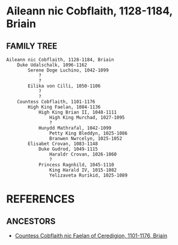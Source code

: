 # Aileann nic Cobflaith, 1128-1184, Briain

## FAMILY TREE 
```
Aileann nic Cobflaith, 1128-1184, Briain
	Duke Udalschalk, 1096-1162
		Serene Doge Luchino, 1042-1099
			?
			?
		Eilika von Cilli, 1050-1106
			?
			?
	Countess Cobflaith, 1101-1176
		High King Faelan, 1084-1136
			High King Brian II, 1048-1111
				High King Murchad, 1027-1095
				?
			Hunydd Mathrafal, 1042-1099
				Petty King Bleddyn, 1025-1086
				Branwen Nwrcelyn, 1025-1052
		Elisabet Crovan, 1083-1148
			Duke Gudrod, 1049-1115
				Haraldr Crovan, 1026-1060
				?
			Princess Ragnhild, 1045-1110
				King Harald IV, 1015-1082
				Yelizaveta Rurikid, 1025-1089	
```


# REFERENCES

## ANCESTORS
* [Countess Cobflaith nic Faelan of Ceredigion, 1101-1176, Briain](cobflaith_nic_faelan_1101.md)

